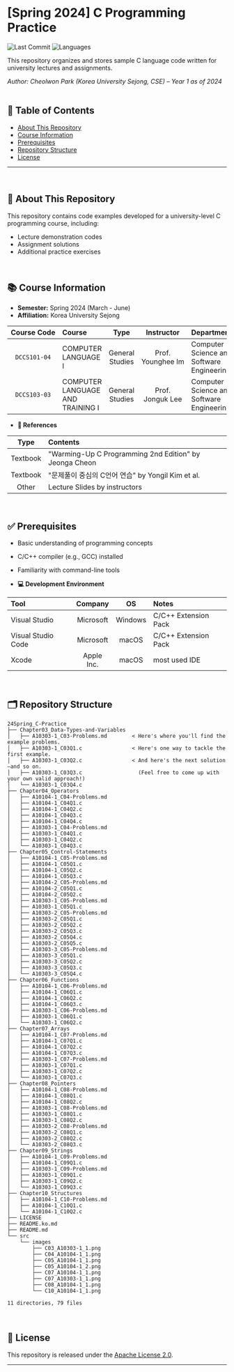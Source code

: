 # [Spring 2024] C Programming Practice

![Last Commit](https://img.shields.io/github/last-commit/Choroning/24Spring_C-Practice)
![Languages](https://img.shields.io/github/languages/top/Choroning/24Spring_C-Practice)

This repository organizes and stores sample C language code written for university lectures and assignments.  

*Author: Cheolwon Park (Korea University Sejong, CSE) – Year 1 as of 2024*
<br><br>

## 📑 Table of Contents

- [About This Repository](#about-this-repository)
- [Course Information](#course-information)
- [Prerequisites](#prerequisites)
- [Repository Structure](#repository-structure)
- [License](#license)

---


<br><a name="about-this-repository"></a>
## 📝 About This Repository

This repository contains code examples developed for a university-level C programming course, including:

- Lecture demonstration codes
- Assignment solutions
- Additional practice exercises

<br><a name="course-information"></a>
## 📚 Course Information

- **Semester:** Spring 2024 (March - June)
- **Affiliation:** Korea University Sejong

| Course&nbsp;Code| Course            | Type          | Instructor      | Department                              |
|:----------:|:------------------|:-------------:|:---------------:|:----------------------------------------|
|`DCCS101-04`|COMPUTER LANGUAGE Ⅰ|General Studies|Prof. Younghee&nbsp;Im|Computer Science and Software Engineering|
|`DCCS103-03`|COMPUTER LANGUAGE AND TRAINING Ⅰ|General Studies|Prof. Jonguk&nbsp;Lee|Computer Science and Software Engineering|


- **📖 References**
  
| Type | Contents |
|:----:|:---------|
|Textbook|"Warming-Up C Programming 2nd Edition" by Jeonga Cheon|
|Textbook|"문제풀이 중심의 C언어 연습" by Yongil Kim et al.|
|Other|Lecture Slides by instructors|

<br><a name="prerequisites"></a>
## ✅ Prerequisites

- Basic understanding of programming concepts
- C/C++ compiler (e.g., GCC) installed
- Familiarity with command-line tools

- **💻 Development Environment**

| Tool | Company |  OS  | Notes |
|:-----|:-------:|:----:|:------|
|Visual Studio|Microsoft|Windows|C/C++ Extension Pack|
|Visual Studio Code|Microsoft|macOS|C/C++ Extension Pack|
|Xcode|Apple Inc.|macOS|most used IDE|

<br><a name="repository-structure"></a>
## 🗂 Repository Structure

```plaintext
24Spring_C-Practice
├── Chapter03_Data-Types-and-Variables
│   ├── A10303-1_C03-Problems.md        < Here's where you'll find the example problems.
│   ├── A10303-1_C03Q1.c                < Here's one way to tackle the first example.
│   ├── A10303-1_C03Q2.c                < And here's the next solution—and so on.
│   ├── A10303-1_C03Q3.c                  (Feel free to come up with your own valid approach!)
│   └── A10303-1_C03Q4.c
├── Chapter04_Operators
│   ├── A10104-1_C04-Problems.md
│   ├── A10104-1_C04Q1.c
│   ├── A10104-1_C04Q2.c
│   ├── A10104-1_C04Q3.c
│   ├── A10104-1_C04Q4.c
│   ├── A10303-1_C04-Problems.md
│   ├── A10303-1_C04Q1.c
│   ├── A10303-1_C04Q2.c
│   └── A10303-1_C04Q3.c
├── Chapter05_Control-Statements
│   ├── A10104-1_C05-Problems.md
│   ├── A10104-1_C05Q1.c
│   ├── A10104-1_C05Q2.c
│   ├── A10104-1_C05Q3.c
│   ├── A10104-2_C05-Problems.md
│   ├── A10104-2_C05Q1.c
│   ├── A10104-2_C05Q2.c
│   ├── A10303-1_C05-Problems.md
│   ├── A10303-1_C05Q1.c
│   ├── A10303-2_C05-Problems.md
│   ├── A10303-2_C05Q1.c
│   ├── A10303-2_C05Q2.c
│   ├── A10303-2_C05Q3.c
│   ├── A10303-2_C05Q4.c
│   ├── A10303-2_C05Q5.c
│   ├── A10303-3_C05-Problems.md
│   ├── A10303-3_C05Q1.c
│   ├── A10303-3_C05Q2.c
│   ├── A10303-3_C05Q3.c
│   └── A10303-3_C05Q4.c
├── Chapter06_Functions
│   ├── A10104-1_C06-Problems.md
│   ├── A10104-1_C06Q1.c
│   ├── A10104-1_C06Q2.c
│   ├── A10104-1_C06Q3.c
│   ├── A10303-1_C06-Problems.md
│   ├── A10303-1_C06Q1.c
│   └── A10303-1_C06Q2.c
├── Chapter07_Arrays
│   ├── A10104-1_C07-Problems.md
│   ├── A10104-1_C07Q1.c
│   ├── A10104-1_C07Q2.c
│   ├── A10104-1_C07Q3.c
│   ├── A10303-1_C07-Problems.md
│   ├── A10303-1_C07Q1.c
│   ├── A10303-1_C07Q2.c
│   └── A10303-1_C07Q3.c
├── Chapter08_Pointers
│   ├── A10104-1_C08-Problems.md
│   ├── A10104-1_C08Q1.c
│   ├── A10104-1_C08Q2.c
│   ├── A10303-1_C08-Problems.md
│   ├── A10303-1_C08Q1.c
│   ├── A10303-1_C08Q2.c
│   ├── A10303-2_C08-Problems.md
│   ├── A10303-2_C08Q1.c
│   ├── A10303-2_C08Q2.c
│   └── A10303-2_C08Q3.c
├── Chapter09_Strings
│   ├── A10104-1_C09-Problems.md
│   ├── A10104-1_C09Q1.c
│   ├── A10303-1_C09-Problems.md
│   ├── A10303-1_C09Q1.c
│   ├── A10303-1_C09Q2.c
│   └── A10303-1_C09Q3.c
├── Chapter10_Structures
│   ├── A10104-1_C10-Problems.md
│   ├── A10104-1_C10Q1.c
│   └── A10104-1_C10Q2.c
├── LICENSE
├── README.ko.md
├── README.md
└── src
    └── images
        ├── C03_A10303-1_1.png
        ├── C04_A10104-1_1.png
        ├── C05_A10104-1_1.png
        ├── C05_A10104-1_2.png
        ├── C07_A10104-1_1.png
        ├── C07_A10303-1_1.png
        ├── C08_A10104-1_1.png
        └── C10_A10104-1_1.png

11 directories, 79 files
```

<br><a name="license"></a>
## 🤝 License

This repository is released under the [Apache License 2.0](LICENSE).

---
